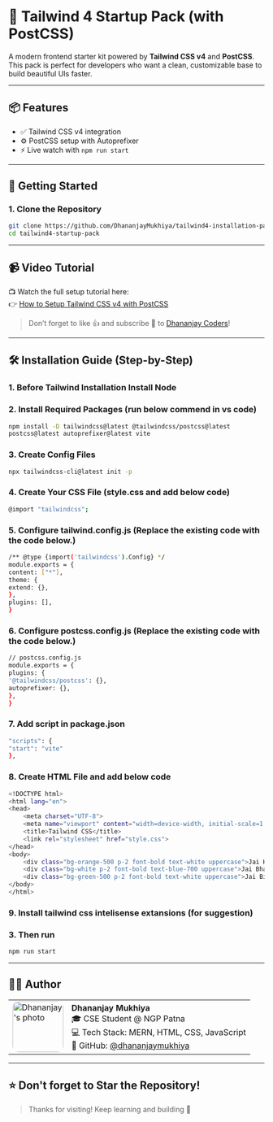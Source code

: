 # 🚀 Tailwind 4 Startup Pack (with PostCSS)

A modern frontend starter kit powered by **Tailwind CSS v4** and **PostCSS**. This pack is perfect for developers who want a clean, customizable base to build beautiful UIs faster.

---

## 📦 Features

- ✅ Tailwind CSS v4 integration
- ⚙️ PostCSS setup with Autoprefixer
- ⚡ Live watch with `npm run start`

---

## 🚀 Getting Started

### 1. Clone the Repository

```bash
git clone https://github.com/DhananjayMukhiya/tailwind4-installation-pack.git
cd tailwind4-startup-pack
```

---

## 📹 Video Tutorial

📺 Watch the full setup tutorial here:  
👉 [How to Setup Tailwind CSS v4 with PostCSS](https://youtu.be/k_WuDjfkGws?si=5HPhBOtoOPYex_PZ)

> Don’t forget to like 👍 and subscribe 🔔 to [Dhananjay Coders](https://www.youtube.com/@DhananjayCoders)!


---

## 🛠️ Installation Guide (Step-by-Step)

### 1. Before Tailwind Installation Install Node

### 2. Install Required Packages (run below commend in vs code)

```bash
npm install -D tailwindcss@latest @tailwindcss/postcss@latest 
postcss@latest autoprefixer@latest vite
```

### 3. Create Config Files

```bash
npx tailwindcss-cli@latest init -p
```

### 4. Create Your CSS File (style.css and add below code)

```bash
@import "tailwindcss"; 
```

### 5. Configure tailwind.config.js (Replace the existing code with the code below.)

```bash
/** @type {import('tailwindcss').Config} */ 
module.exports = { 
content: ["*"], 
theme: { 
extend: {}, 
}, 
plugins: [], 
}
```

### 6. Configure postcss.config.js (Replace the existing code with the code below.)

```bash
// postcss.config.js 
module.exports = { 
plugins: { 
'@tailwindcss/postcss': {},  
autoprefixer: {}, 
}, 
}
```

### 7. Add script in package.json

```bash
"scripts": { 
"start": "vite"
},
```

### 8. Create HTML File and add below code

```bash
<!DOCTYPE html>
<html lang="en">
<head>
    <meta charset="UTF-8">
    <meta name="viewport" content="width=device-width, initial-scale=1.0">
    <title>Tailwind CSS</title>
    <link rel="stylesheet" href="style.css">
</head>
<body>
    <div class="bg-orange-500 p-2 font-bold text-white uppercase">Jai Hind</div>
    <div class="bg-white p-2 font-bold text-blue-700 uppercase">Jai Bharat</div>
    <div class="bg-green-500 p-2 font-bold text-white uppercase">Jai Bihar</div>
</body>
</html>
```

### 9. Install tailwind css intelisense extansions (for suggestion)

### 3. Then run

```bash
npm run start
```

---

## 🧑‍💻 Author


<table>
  <tr>
    <td>
      <img src="https://github.com/user-attachments/assets/780ac54c-631d-413c-96af-18dfe650362b" alt="Dhananjay's photo" width="100" style="border-radius: 12px;"/>
    </td>
    <td>
      <b>Dhananjay Mukhiya</b><br>
      🎓 CSE Student @ NGP Patna<br>
      💻 Tech Stack: MERN, HTML, CSS, JavaScript<br>
      🔗 GitHub: <a href="https://github.com/DhananjayMukhiya">@dhananjaymukhiya</a>
    </td>
  </tr>
</table>


---

## ⭐️ Don't forget to Star the Repository!

> Thanks for visiting! Keep learning and building 🚀


